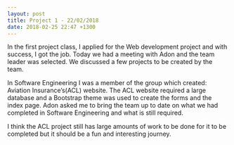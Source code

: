 ```yaml
---
layout: post
title: Project 1 - 22/02/2018
date: 2018-02-25 22:47 +1300
---
```


In the first project class, I applied for the Web development project and with success, I got the job. Today we had a meeting with Adon and the team leader was selected. We discussed a few projects to be created by the team.

In Software Engineering I was a member of the group which created: Aviation Insurance’s(ACL) website. The ACL website required a large database and a Bootstrap theme was used to create the forms and the index page. Adon asked me to bring the team up to date on what we had completed in Software Engineering and what is still required.

I think the ACL project still has large amounts of work to be done for it to be completed but it should be a fun and interesting journey.
